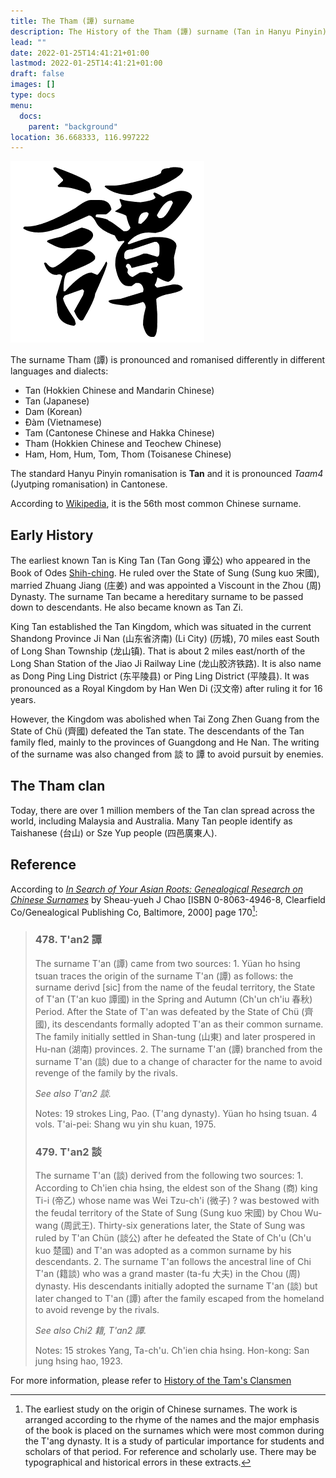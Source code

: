 ```yaml
---
title: The Tham (譚) surname
description: The History of the Tham (譚) surname (Tan in Hanyu Pinyin)
lead: ""
date: 2022-01-25T14:41:21+01:00
lastmod: 2022-01-25T14:41:21+01:00
draft: false
images: []
type: docs
menu:
  docs:
    parent: "background"
location: 36.668333, 116.997222
---
```


![Tan surname](Tan_name.png)

The surname Tham (譚) is pronounced and romanised differently in different languages and dialects:

- Tan (Hokkien Chinese and Mandarin Chinese)
- Tan (Japanese)
- Dam (Korean)
- Đàm (Vietnamese)
- Tam (Cantonese Chinese and Hakka Chinese)
- Tham (Hokkien Chinese and Teochew Chinese)
- Ham, Hom, Hum, Tom, Thom (Toisanese Chinese)

The standard Hanyu Pinyin romanisation is **Tan** and it is pronounced *Taam4* (Jyutping romanisation) in Cantonese.

According to [Wikipedia](https://en.wikipedia.org/wiki/Tan_(surname)), it is the 56th most common Chinese surname.

## Early History

The earliest known Tan is King Tan (Tan Gong 谭公) who appeared in the Book of Odes [Shih-ching](https://en.wikipedia.org/wiki/Classic_of_Poetry). He ruled over the State of Sung (Sung kuo 宋國), married Zhuang Jiang (庄姜) and was appointed a Viscount in the Zhou (周) Dynasty. The surname Tan became a hereditary surname to be passed down to descendants. He also became known as Tan Zi.

King Tan established the Tan Kingdom, which was situated in the current Shandong Province Ji Nan (山东省济南) (Li City) (历城), 70 miles east South of Long Shan Township (龙山镇). That is about 2 miles east/north of the Long Shan Station of the Jiao Ji Railway Line (龙山胶济铁路). It is also name as Dong Ping Ling District (东平陵县) or Ping Ling District (平陵县). It was pronounced as a Royal Kingdom by Han Wen Di (汉文帝) after ruling it for 16 years.

However, the Kingdom was abolished when Tai Zong Zhen Guang from the State of Chü (齊國) defeated the Tan state. The descendants of the Tan family fled, mainly to the provinces of Guangdong and He Nan. The writing of the surname was also changed from 談 to 譚 to avoid pursuit by enemies.

## The Tham clan

Today, there are over 1 million members of the Tan clan spread across the world, including Malaysia and Australia. Many Tan people identify as Taishanese (台山) or Sze Yup people (四邑廣東人).

## Reference

According to [*In Search of Your Asian Roots: Genealogical Research on Chinese Surnames*](https://books.google.com/books?id=t26Iv0Octa0C) by Sheau-yueh J Chao [ISBN 0-8063-4946-8, Clearfield Co/Genealogical Publishing Co, Baltimore, 2000] page 170[^1]:

> ### 478. T'an2 譚
>
>The surname T'an (譚) came from two sources: 1. Yüan ho hsing tsuan traces the origin of the surname T'an (譚) as follows: the surname derivd [sic] from the name of the feudal territory, the State of T'an (T'an kuo 譚國) in the Spring and Autumn (Ch'un ch'iu 春秋) Period. After the State of T'an was defeated by the State of Chü (齊國), its descendants formally adopted T'an as their common surname. The family initially settled in Shan-tung (山東) and later prospered in Hu-nan (湖南) provinces. 2. The surname T'an (譚) branched from the surname T'an (談) due to a change of character for the name to avoid revenge of the family by the rivals.
>
>*See also T'an2 談.*
>
>Notes:
>19 strokes
>Ling, Pao. (T'ang dynasty). Yüan ho hsing tsuan. 4 vols. T'ai-pei: Shang wu yin shu kuan, 1975.
>
> ### 479. T'an2 談
>
>The surname T'an (談) derived from the following two sources: 1. According to Ch'ien chia hsing, the eldest son of the Shang (商) king Ti-i (帝乙) whose name was Wei Tzu-ch'i (微子) ? was bestowed with the feudal territory of the State of Sung (Sung kuo 宋國) by Chou Wu-wang (周武王). Thirty-six generations later, the State of Sung was ruled by T'an Chün (談公) after he defeated the State of Ch'u (Ch'u kuo 楚國) and T'an was adopted as a common surname by his descendants. 2. The surname T'an follows the ancestral line of Chi T'an (籍談) who was a grand master (ta-fu 大夫) in the Chou (周) dynasty. His descendants initially adopted the surname T'an (談) but later changed to T'an (譚) after the family escaped from the homeland to avoid revenge by the rivals.
>
>*See also Chi2 籍, T'an2 譚.*
>
>Notes:
>15 strokes
>Yang, Ta-ch'u. Ch'ien chia hsing. Hon-kong: San jung hsing hao, 1923.

[^1]: The earliest study on the origin of Chinese surnames. The work is arranged according to the rhyme of the names and the major emphasis of the book is placed on the surnames which were most common during the T'ang dynasty. It is a study of particular importance for students and scholars of that period. For reference and scholarly use. There may be typographical and historical errors in these extracts.

For more information, please refer to [History of the Tam's Clansmen](http://tamhistory.blogspot.com/)

